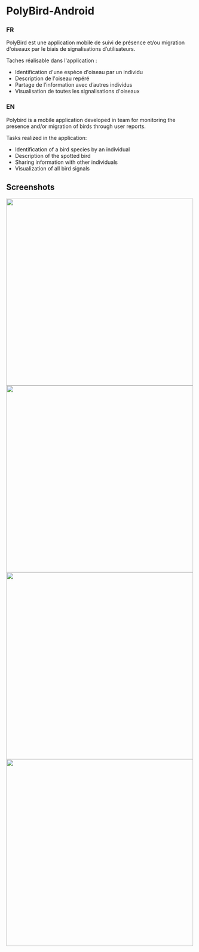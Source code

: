 # PolyBird-Android

### FR
PolyBird est une application mobile de suivi de présence et/ou migration d'oiseaux par le biais de signalisations d’utilisateurs.

Taches réalisable dans l'application :
<ul>
  <li>Identification d'une espèce d'oiseau par un individu</li>
  <li>Description de l'oiseau repéré</li>
  <li>Partage de l’information avec d’autres individus</li>
  <li>Visualisation de toutes les signalisations d'oiseaux</li>
</ul>

### EN
Polybird is a mobile application developed in team for monitoring the presence and/or 
migration of birds through user reports.

Tasks realized in the application:

<ul>
  <li>Identification of a bird species by an individual</li>
  <li>Description of the spotted bird</li>
  <li>Sharing information with other individuals</li>
  <li>Visualization of all bird signals </li>
</ul>

Screenshots
-----------
<div style={display: flex}>
  <img src="https://i.imgur.com/TsvMDdJ.png" height=500  />
  <img src="https://i.imgur.com/Y2ucX7o.jpg" height=500  />
  <img src="https://i.imgur.com/7m5t6zL.jpg" height=500 />
  <img src="https://i.imgur.com/PQUCAqZ.jpg" height=500 />
</div>


